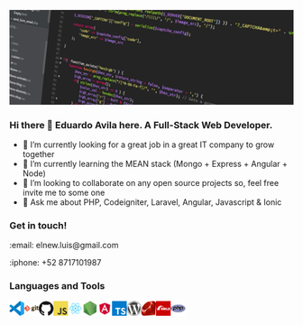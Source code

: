 [![Eduardo Avila](./assets/codeBanner.jpg)](https://eavila.dev)
### Hi there 👋 Eduardo Avila here. A Full-Stack Web Developer.
- 🔭 I’m currently looking for a great job in a great IT company to grow together
- 🌱 I’m currently learning the MEAN stack (Mongo + Express + Angular + Node)
- 👯 I’m looking to collaborate on any open source projects so, feel free invite me to some one
- 💬 Ask me about PHP, Codeigniter, Laravel, Angular, Javascript & Ionic

<h3>Get in touch!</h3>
<p>:email: elnew.luis@gmail.com</p>
<p>:iphone: +52 8717101987</p>

<h3>Languages and Tools</h3>
<p>
	<a href="https://code.visualstudio.com/" rel="nofollow">
		<img alt="Visual Studio Code" src="https://raw.githubusercontent.com/github/explore/80688e429a7d4ef2fca1e82350fe8e3517d3494d/topics/visual-studio-code/visual-studio-code.png" style="max-width:100%;" width="26px" align="left">
	</a>
	<a href="https://git-scm.com/" rel="nofollow">
		<img alt="Git" src="https://raw.githubusercontent.com/github/explore/80688e429a7d4ef2fca1e82350fe8e3517d3494d/topics/git/git.png" style="max-width:100%;" width="26px" align="left">
	</a>
	<a href="https://github.com/">
		<img alt="GitHub" src="https://raw.githubusercontent.com/github/explore/78df643247d429f6cc873026c0622819ad797942/topics/github/github.png" style="max-width:100%;" width="26px" align="left">
	</a>
	<a href="https://www.javascript.com/" rel="nofollow">
		<img alt="JavaScript" src="https://raw.githubusercontent.com/github/explore/80688e429a7d4ef2fca1e82350fe8e3517d3494d/topics/javascript/javascript.png" style="max-width:100%;" width="26px" align="left">
	</a>
	<a href="https://reactjs.org/" rel="nofollow">
		<img alt="React" src="https://raw.githubusercontent.com/github/explore/80688e429a7d4ef2fca1e82350fe8e3517d3494d/topics/react/react.png" style="max-width:100%;" width="26px" align="left">
	</a>
	<a href="https://nodejs.org/en/" rel="nofollow">
		<img alt="Node.js" src="https://raw.githubusercontent.com/github/explore/80688e429a7d4ef2fca1e82350fe8e3517d3494d/topics/nodejs/nodejs.png" style="max-width:100%;" width="26px" align="left">
	</a>
	<a href="https://angular.io/">
		<img src="https://raw.githubusercontent.com/github/explore/80688e429a7d4ef2fca1e82350fe8e3517d3494d/topics/angular/angular.png" alt="angular"  style="max-width:100%;" width="26px" align="left">
	</a>
	<a href="https://www.typescriptlang.org/">
		<img src="https://raw.githubusercontent.com/github/explore/80688e429a7d4ef2fca1e82350fe8e3517d3494d/topics/typescript/typescript.png" class="rounded-1 mr-3" alt="typescript"  style="max-width:100%;" width="26px" align="left">
	</a>
  	<a href="https://wordpress.org/">
  		<img src="https://raw.githubusercontent.com/github/explore/80688e429a7d4ef2fca1e82350fe8e3517d3494d/topics/wordpress/wordpress.png" alt="wordpress logo" width="26"  style="max-width:100%;" width="26px" align="left">
  	</a>
  	<a href="https://www.ruby-lang.org/es/">
  		<img src="https://raw.githubusercontent.com/github/explore/80688e429a7d4ef2fca1e82350fe8e3517d3494d/topics/ruby/ruby.png" alt="ruby logo"  style="max-width:100%;" width="26px" align="left" >
  	</a>
  	<a href="https://rubyonrails.org/">
  		<img src="https://raw.githubusercontent.com/github/explore/80688e429a7d4ef2fca1e82350fe8e3517d3494d/topics/rails/rails.png" alt="rails logo"  style="max-width:100%;" width="26px" align="left" >
  	</a>
  	<a href="https://www.php.net">
  		<img src="https://raw.githubusercontent.com/github/explore/ccc16358ac4530c6a69b1b80c7223cd2744dea83/topics/php/php.png" alt="php logo"  style="max-width:100%;" width="26px" align="left">
  	</a>
</p>
